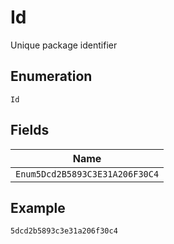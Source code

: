 
# Id

Unique package identifier

## Enumeration

`Id`

## Fields

| Name |
|  --- |
| `Enum5Dcd2B5893C3E31A206F30C4` |

## Example

```
5dcd2b5893c3e31a206f30c4
```

